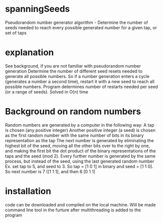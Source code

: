 # spanningSeeds
Pseudorandom number generator algorithm - Determine the number of seeds needed to reach every possible generated number for a given tap, or set of taps
# explanation 
See background, if you are not familiar with pseudorandom number generation
Determine the number of different seed resets needed to generate all possible numbers. So if a number generation enters a cycle (generates a number a second time),
restart it with a new seed to reach all possible numbers. Program determines number of restarts needed per seed (or a range of seeds). Solved in O(n) time
# Background on random numbers 
Random numbers are generated by a computer in the following way: 
A tap is chosen (any positive integer)
Another positive integer (a seed) is chosen as the first random number with the same number of bits in its binary representation as the tap
The next number is generated by eliminating the highest bit of the seed, moving all the other bits over to the right by one, and making the first bit
the dot product of the binary representations of the taps and the seed (mod 2). Every further number is generated by the same process, but instead of the seed,
using the last generated random number
Ex. set tap to 5, and seed to 3. So tap = [1 0 1] in binary and seed = [1 1 0]. So next number is 7 ([1 1 1], and then 6 [0 1 1]

# installation 
code can be downloaded and compiled on the local machine. Will be made command line tool in the furture after multithreading is added to the program
